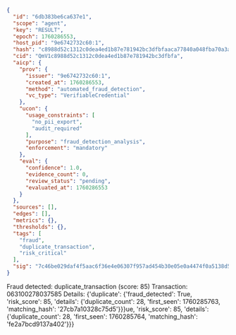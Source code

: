 ```json
{
  "id": "6db383be6ca637e1",
  "scope": "agent",
  "key": "RESULT",
  "epoch": 1760286553,
  "host_pid": "9e6742732c60:1",
  "hash": "c8988d52c1312c0dea4ed1b87e781942bc3dfbfaaca77840a048fba70a3a018d",
  "cid": "QmV1c8988d52c1312c0dea4ed1b87e781942bc3dfbfa",
  "aicp": {
    "prov": {
      "issuer": "9e6742732c60:1",
      "created_at": 1760286553,
      "method": "automated_fraud_detection",
      "vc_type": "VerifiableCredential"
    },
    "ucon": {
      "usage_constraints": [
        "no_pii_export",
        "audit_required"
      ],
      "purpose": "fraud_detection_analysis",
      "enforcement": "mandatory"
    },
    "eval": {
      "confidence": 1.0,
      "evidence_count": 0,
      "review_status": "pending",
      "evaluated_at": 1760286553
    }
  },
  "sources": [],
  "edges": [],
  "metrics": {},
  "thresholds": {},
  "tags": [
    "fraud",
    "duplicate_transaction",
    "risk_critical"
  ],
  "sig": "7c46be029daf4f5aac6f36e4e06307f957ad454b30e05e0a4474f0a5138d56e7"
}
```

Fraud detected: duplicate_transaction (score: 85)
Transaction: 063100278037585
Details: {'duplicate': {'fraud_detected': True, 'risk_score': 85, 'details': {'duplicate_count': 28, 'first_seen': 1760285763, 'matching_hash': '27cb7a10328c75d5'}}}ue, 'risk_score': 85, 'details': {'duplicate_count': 28, 'first_seen': 1760285764, 'matching_hash': 'fe2a7bcd9137a402'}}}